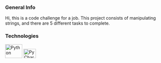 ### General Info
Hi, this is a code challenge for a job.
This project consists of manipulating strings, and there are 5 different tasks to complete.

### Technologies
<img alt="Python" height="45" width="55" src="https://cdn.jsdelivr.net/gh/devicons/devicon/icons/python/python-original-wordmark.svg" />
<img alt="PyCharm" height="30" width="40" src="https://cdn.jsdelivr.net/gh/devicons/devicon/icons/pycharm/pycharm-original.svg" />
